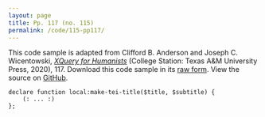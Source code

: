 ```yaml
---
layout: page
title: Pp. 117 (no. 115)
permalink: /code/115-pp117/
---
```


This code sample is adapted from Clifford B. Anderson and Joseph C. Wicentowski, 
[_XQuery for Humanists_](/) (College Station: Texas A&M University Press, 2020), 117. 
Download this code sample in its [raw form](/code/115-pp117/115-pp117.txt).
View the source on [GitHub](https://github.com/coding4humanists/xquery4humanists/blob/release/code/115-pp117/115-pp117.txt).

```text
declare function local:make-tei-title($title, $subtitle) {
    (: ... :)
};
```  
